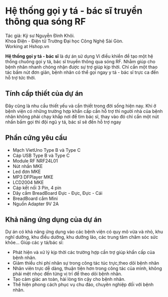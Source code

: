 # Hệ thống gọi y tá - bác sĩ truyền thông qua sóng RF

Tác giả: Kỹ sư Nguyễn Đình Khôi.  
Khoa Điện - Điện tử Trường Đại học Công Nghệ Sài Gòn.  
Working at Hshop.vn

**Hệ thống gọi y tá - bác sĩ** là dự án sử dụng Vi điều khiển để tạo một hệ thống chuông gọi y tá, bác sĩ truyền thông qua sóng RF. Nhằm giúp cho bệnh nhân nhanh chóng nhận được sự trợ giúp kịp thời. Chỉ cần một thao tác bấm nút đơn giản, bệnh nhân có thể gọi ngay y tá - bác sĩ trực ca đến hỗ trợ tức thời.

## Tính cấp thiết của dự án

Đây cũng là nhu cầu thiết yếu và cần thiết trong đời sống hiện nay. Khi ở bệnh viện có những trường hợp khẩn cấp cần hỗ trợ thì người nhà của bệnh nhân không phải chạy khắp nơi để tìm bác sĩ, thay vào đó chỉ cần một nút nhấn bấm gọi thì đội ngũ y tá, bác sĩ sẽ đến hỗ trợ ngay

## Phần cứng yêu cầu
- Mạch VietUno Type B và Type C
- Cáp USB Type B và Type C
- Module RF NRF24L01 
- Nút nhấn MKE
- Led đơn MKE
- MP3 DFPlayer MKE
- LCD2004 MKE
- Cáp kết nối 3 Pin, 4 pin
- Dây cắm BreadBoard Đực - Đực, Đực - Cái
- BreadBoard cắm Mini
- Nguồn Adapter 9V 2A

## Khả năng ứng dụng của dự án
Dự án có khả năng ứng dụng vào các bệnh viện có quy mô vừa và nhỏ, khu nghĩ dưỡng, khu điều dưỡng, khu dưỡng lão, các trung tâm chăm sóc sức khỏe…
Giúp các y tá/bác sĩ:
+ Phát hiện và xử lý kịp thời các trường hợp cần trợ giúp khẩn cấp của bệnh nhân.
+ Giảm thiểu chi phí nhân sự trong công tác túc trực,theo dõi bệnh nhân
+ Nhân viên trực dễ dàng, thuận tiện hơn trong công tác của mình, không phải mệt nhọc đến từng vị trí để theo dõi bệnh nhân.
+ Tạo cảm giác an toàn, hài lòng tin cậy cho bệnh nhân.
+ Thể hiện phong cách phục vụ chu đáo, chuyên nghiệp đối với bệnh nhân.